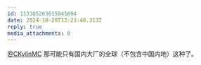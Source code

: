 ```yaml
---
id: 113385263615945694
date: 2024-10-28T13:23:40.313Z
reply: true
media_attachments: 0
---
```


[@CKylinMC](https://im.ckyl.in/@CKylinMC) 那可能只有国内大厂的全球（不包含中国内地）这种了。

